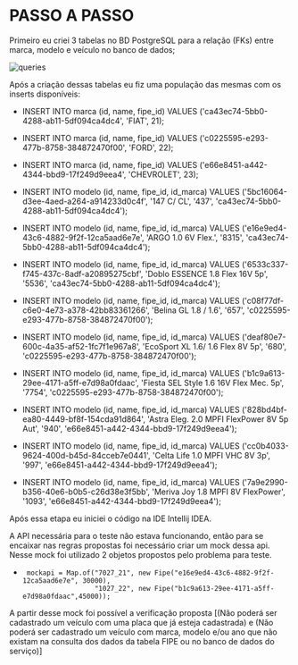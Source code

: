 # PASSO A PASSO
<p>  Primeiro eu criei 3 tabelas no BD PostgreSQL para a relação (FKs) entre marca, modelo e veículo no banco de dados;

![queries](https://user-images.githubusercontent.com/85499983/172169854-1eb4ab63-fe3b-4bb0-ae6d-b606cd5be7a6.PNG)

Após a criação dessas tabelas eu fiz uma população das mesmas com os inserts disponíveis:

* INSERT INTO marca (id, name, fipe_id) VALUES ('ca43ec74-5bb0-4288-ab11-5df094ca4dc4', 'FIAT', 21);
* INSERT INTO marca (id, name, fipe_id) VALUES ('c0225595-e293-477b-8758-384872470f00', 'FORD', 22);
* INSERT INTO marca (id, name, fipe_id) VALUES ('e66e8451-a442-4344-bbd9-17f249d9eea4', 'CHEVROLET', 23);

* INSERT INTO modelo (id, name, fipe_id, id_marca) VALUES ('5bc16064-d3ee-4aed-a264-a914233d0c4f', '147 C/ CL', '437', 'ca43ec74-5bb0-4288-ab11-5df094ca4dc4');
* INSERT INTO modelo (id, name, fipe_id, id_marca) VALUES ('e16e9ed4-43c6-4882-9f2f-12ca5aad6e7e', 'ARGO 1.0 6V Flex.', '8315', 'ca43ec74-5bb0-4288-ab11-5df094ca4dc4');
* INSERT INTO modelo (id, name, fipe_id, id_marca) VALUES ('6533c337-f745-437c-8adf-a20895275cbf', 'Doblo ESSENCE 1.8 Flex 16V 5p', '5536', 'ca43ec74-5bb0-4288-ab11-5df094ca4dc4');
* INSERT INTO modelo (id, name, fipe_id, id_marca) VALUES ('c08f77df-c6e0-4e73-a378-42bb83361266', 'Belina GL 1.8 / 1.6', '657', 'c0225595-e293-477b-8758-384872470f00');
* INSERT INTO modelo (id, name, fipe_id, id_marca) VALUES ('deaf80e7-600c-4a35-af52-1fc7f1e967a8', 'EcoSport XL 1.6/ 1.6 Flex 8V 5p', '680', 'c0225595-e293-477b-8758-384872470f00');
* INSERT INTO modelo (id, name, fipe_id, id_marca) VALUES ('b1c9a613-29ee-4171-a5ff-e7d98a0fdaac', 'Fiesta SEL Style 1.6 16V Flex Mec. 5p', '7754', 'c0225595-e293-477b-8758-384872470f00');
* INSERT INTO modelo (id, name, fipe_id, id_marca) VALUES ('828bd4bf-ea80-4449-bf8f-154cda91d864', 'Astra Eleg. 2.0 MPFI FlexPower 8V 5p Aut', '940', 'e66e8451-a442-4344-bbd9-17f249d9eea4');
* INSERT INTO modelo (id, name, fipe_id, id_marca) VALUES ('cc0b4033-9624-400d-b45d-84cceb7e0441', 'Celta Life 1.0 MPFI VHC 8V 3p', '997', 'e66e8451-a442-4344-bbd9-17f249d9eea4');
* INSERT INTO modelo (id, name, fipe_id, id_marca) VALUES ('7a9e2990-b356-40e6-b0b5-c26d38e3f5bb', 'Meriva Joy 1.8 MPFI 8V FlexPower', '1093', 'e66e8451-a442-4344-bbd9-17f249d9eea4');

Após essa etapa eu iniciei o código na IDE Intellij IDEA.

A API necessária para o teste não estava funcionando, então para se encaixar nas regras propostas foi necessário criar um mock dessa api. Nesse mock foi utilizado 2 objetos propostos pelo problema para teste.
  
*      mockapi = Map.of("7027_21", new Fipe("e16e9ed4-43c6-4882-9f2f-12ca5aad6e7e", 30000),
                        "1027_22", new Fipe("b1c9a613-29ee-4171-a5ff-e7d98a0fdaac",45000));
    
  
A partir desse mock foi possível a verificação proposta [(Não poderá ser cadastrado um veículo com uma placa que já esteja cadastrada) e (Não poderá ser cadastrado um veículo com marca, modelo e/ou ano que não existam na consulta dos dados da tabela FIPE ou no banco de dados do serviço)]</p>
